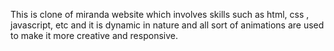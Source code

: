 This is clone of miranda website which involves skills such as html, css , javascript, etc and it is dynamic in nature and all sort of animations are used to make it more creative and responsive.
